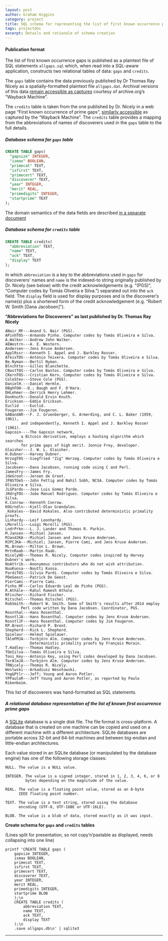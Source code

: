 ```yaml
---
layout: post
author: Graham Higgins
category: project
title: SQL schema for representing the list of first known occurrence prime gaps 
tags: projectdoc
excerpt: Details and rationale of schema creation
---
```


#### Publication format

The list of first known occurrence gaps is published as a plaintext file of SQL statements `allgaps.sql` which, when read into a SQL-aware application, constructs two relational tables of data: `gaps` and `credits`.

The `gaps` table contains the data previously published by Dr Thomas Ray Nicely as a spatially-formatted plaintext file `allgaps.dat`. Archival versions of this data [remain accessible as captures](https://web.archive.org/web/*/http://www.trnicely.net/gaps/allgaps.dat) courtesy of archive.org’s “Wayback Machine”.

The `credits` table is taken from the one published by Dr. Nicely in a web page “First known occurrence of prime gaps”, [similarly accessible](https://web.archive.org/web/*/http://www.trnicely.net/gaps/gaplist.html) as captured by the “Wayback Machine”. The `credits` table provides a mapping from the abbreviations of names of discoverers used in the `gaps` table to the full details.

##### Database schema for `gaps` table

```sql
CREATE TABLE gaps(
  "gapsize" INTEGER,
  "ismax" BOOLEAN,
  "primecat" TEXT,
  "isfirst" TEXT,
  "primecert" TEXT,
  "discoverer" TEXT,
  "year" INTEGER,
  "merit" REAL,
  "primedigits" INTEGER,
  "startprime" TEXT
);
```

The domain semantics of the data fields are described [in a separate document](/prime-gap-record-data-fields/)

##### Database schema for `credits` table

```sql
CREATE TABLE credits(
  "abbreviation" TEXT,
  "name" TEXT,
  "ack" TEXT,
  "display" TEXT
);
```

In which `abbreviation` is a key to the abbreviations used in `gaps` for discoverers’ names and `name` is the indexed-to string originally published by Dr. Nicely (see below) with the credit acknowledgements (e.g. “(PGS)”, “Computer codes by Tomás Oliveira e Silva.”) separated out into the `ack` field. The `display` field is used for display purposes and is the discoverer’s name(s) plus a shortened form of the credit acknowledgement (e.g. “Robert W. Smith [Dana Jacobsen]”).

**“Abbreviations for Discoverers” as last published by Dr. Thomas Ray Nicely**

    ANair_MF---Anand S. Nair (PGS).
    APinhTOS---Armando Pinho. Computer codes by Tomás Oliveira e Silva.
    A.Walker---Andrew John Walker.
    AEWestrn---A. E. Western.
    Andersen---Jens Kruse Andersen.
    ApplRssr---Kenneth I. Appel and J. Barkley Rosser.
    ATeixTOS---António Teixera. Computer codes by Tomás Oliveira e Silva.
    Be.Nyman---Bertil Nyman.
    Blnchtte---Gilles Blanchette.
    CBastTOS---Carlos Bastos. Computer codes by Tomás Oliveira e Silva.
    CKernTOS---Cristian Kern. Computer codes by Tomás Oliveira e Silva.
    ColeStev---Steve Cole (PGS).
    DanielH.---Daniel Hermle.
    DBghFOH---D.; Baugh and F. O'Hara.
    DHLehmer---Derrick Henry Lehmer.
    DonKnuth---Donald Ervin Knuth.
    Erickson---Eddie Erickson.
    Euclid  ---Euclid.
    Fougeron---Jim Fougeron.
    GABandAR---F. J. Gruenberger, G. Armerding, and C. L. Baker (1959, 1961),
           and independently, Kenneth I. Appel and J. Barkley Rosser (1961).
    Gapcoin----The Gapcoin network,
           a Bitcoin derivative, employs a hashing algorithm which searches
           for prime gaps of high merit. Jonnie Frey, developer.
    Glaisher---J. W. L. Glaisher.
    H.Dubner---Harvey Dubner.
    HrzogTOS---Siegfried "Zig" Herzog. Computer codes by Tomás Oliveira e Silva.
    Jacobsen---Dana Jacobsen, running code using C and Perl.
    JamesFry---James Fry.
    JdeGroot---Jeroen de Groot.
    JFNSTOeS---John Fettig and Nahil Sobh, NCSA. Computer codes by Tomás Oliveira e Silva.
    JLGPardo---Jose Luis Gomez Pardo.
    JRdrgTOS---João Manuel Rodrigues. Computer codes by Tomás Oliveira e Silva.
    K.Conrow---Kenneth Conrow.
    KOGrndln---Kjell-Olav Grøndalen.
    _Kokales---David Kokales. Also contributed deterministic primality proofs.
    LLnhardy---Leif Leonhardy.
    LMorelli---Luigi Morelli (PGS).
    LndrPrkn---L. J. Lander and Thomas R. Parkin.
    M.Jansen---Michiel Jansen.
    MJandJKA---Michiel Jansen and Jens Kruse Andersen.
    MJPCJKA---Michiel; Jansen, Pierre Cami, and Jens Kruse Andersen.
    ML.Brown---Milton L. Brown.
    MrtnRaab---Martin Raab.
    NicelyHD---Thomas R. Nicely. Computer codes inspired by Harvey Dubner's work.
    NoAttrib---Anonymous contributors who do not wish attribution.
    NuuKuosa---Nuutti Kuosa.
    PardiTOS---Silvio Pardi. Computer codes by Tomás Oliveira e Silva.
    PDeGeest---Patrick De Geest.
    PierCami---Pierre Cami.
    Pinho_MF---Carlos Eduardo Leal de Pinho (PGS).
    R.Athale---Rahul Ramesh Athale.
    RFischer---Richard Fischer.
    Ritschel---Thomas Ritschel (PGS).
    RobSmith---Robert W. Smith. Some of Smith's results after 2014 employ
           Perl code written by Dana Jacobsen. Coordinator, PGS.
    Rosnthal---Hans Rosenthal.
    RosntlJA---Hans Rosenthal. Computer codes by Jens Kruse Andersen.
    RosntlJF---Hans Rosenthal. Computer codes by Jim Fougeron.
    RP.Brent---Richard P. Brent.
    Shepherd---Rick L. Shepherd.
    Spielaur---Helmut Spielauer.
    TAlmFMJA---Torbjörn Alm. Computer codes by Jens Kruse Andersen.
               Deterministic primality proofs by François Morain.
    T.Hadley---Thomas Hadley.
    TOeSilva---Tomás Oliveira e Silva.
    Toni_Key---Antonio Key, using Perl codes developed by Dana Jacobsen.
    TorAlmJA---Torbjörn Alm. Computer codes by Jens Kruse Andersen.
    TRNicely---Thomas R. Nicely.
    Weslwski---Arkadiusz Wesołowski.
    Yng&Ptlr---Jeff; Young and Aaron Potler.
    YPPauloR---Jeff Young and Aaron Potler, as reported by Paulo Ribenboim.

This list of discoverers was hand-formatted as SQL statements.

##### A relational database representation of the list of known first occurrence prime gaps

A [SQLite](https://www.sqlite.org/) database is a single disk file. The file format is cross-platform. A database that is created on one machine can be copied and used on a different machine with a different architecture. SQLite databases are portable across 32-bit and 64-bit machines and between big-endian and little-endian architectures. 


Each value stored in an SQLite database (or manipulated by the database engine) has one of the following storage classes:

    NULL. The value is a NULL value.

    INTEGER. The value is a signed integer, stored in 1, 2, 3, 4, 6, or 8 
             bytes depending on the magnitude of the value.

    REAL. The value is a floating point value, stored as an 8-byte
          IEEE floating point number.

    TEXT. The value is a text string, stored using the database
          encoding (UTF-8, UTF-16BE or UTF-16LE).

    BLOB. The value is a blob of data, stored exactly as it was input.


**Create schema for `gaps` and `credits` tables**

(Lines split for presentation, so not copy’n’pastable as displayed, needs collapsing into one line)

```shell
printf 'CREATE TABLE gaps (
    gapsize INTEGER,
    ismax BOOLEAN,
    primecat TEXT,
    isfirst TEXT,
    primecert TEXT,
    discoverer TEXT,
    year INTEGER,
    merit REAL,
    primedigits INTEGER,
    startprime BLOB
    );\n
    CREATE TABLE credits (
        abbreviation TEXT,
        name TEXT,
        ack TEXT,
        display TEXT
    );\n
    .save allgaps.db\n' | sqlite3
```

---
